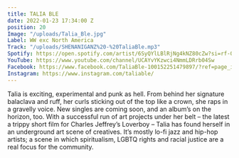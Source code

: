 ```yaml
---
title: TALIA BLE
date: 2022-01-23 17:34:00 Z
position: 20
Image: "/uploads/Talia_Ble.jpg"
Label: WW exc North America
Track: "/uploads/SHENANIGANZ%20-%20TaliaBle.mp3"
Spotify: https://open.spotify.com/artist/6SyQYlLBlRjNg4kNZ80cZw?si=rf-OVgs1RiCDCbT2VJkgPA
YouTube: https://www.youtube.com/channel/UCAYvYKzwci4NmmLDRrb04Sw
Facebook: https://www.facebook.com/TaliaBle-100152251479897/?ref=page_internal
Instagram: https://www.instagram.com/taliable/
---
```


Talia is exciting, experimental and punk as hell. From behind her signature balaclava and ruff, her curls sticking out of the top like a crown, she raps in a gravelly voice. New singles are coming soon, and an album’s on the horizon, too. With a successful run of art projects under her belt – the latest a trippy short film for Charles Jeffrey’s Loverboy – Talia has found herself in an underground art scene of creatives. It’s mostly lo-fi jazz and hip-hop artists; a scene in which spiritualism, LGBTQ rights and racial justice are a real focus for the community.